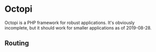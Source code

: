 # Octopi
Octopi is a PHP framework for robust applications.
It's obviously incomplete, but it should work for smaller applications as of 2019-08-28.

## Routing
